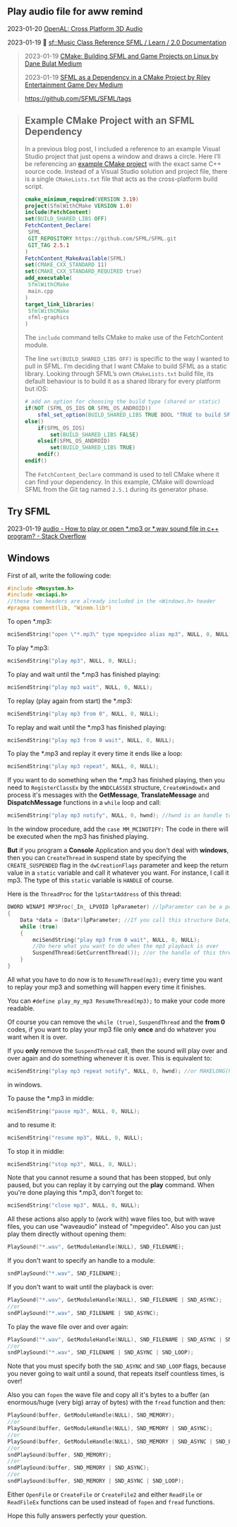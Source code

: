 

## Play audio file for aww remind
2023-01-20 [OpenAL: Cross Platform 3D Audio](https://www.openal.org/)

2023-01-19 💖 [sf::Music Class Reference SFML / Learn / 2.0 Documentation](https://www.sfml-dev.org/documentation/2.0/classsf_1_1Music.php) 

> 2023-01-19 [CMake: Building SFML and Game Projects on Linux by Dane Bulat Medium](https://dane-bulat.medium.com/cmake-building-sfml-and-game-projects-on-linux-3947b3ba6e8)
>
> 2023-01-19 [SFML as a Dependency in a CMake Project by Riley Entertainment Game Dev Medium](https://medium.com/@RileyEntertainmentGameDev/sfml-as-a-dependency-in-a-cmake-project-a37be848243e)
>
> https://github.com/SFML/SFML/tags



> ## Example CMake Project with an SFML Dependency
>
> In a previous blog post, I included a reference to an example Visual Studio project that just opens a window and draws a circle. Here I’ll be referencing an [example CMake project](https://github.com/ryantherileyman/cmake-testing-grounds/tree/main/learning-sfml/sfml-intro/setup-manual/sfml-cmake-setup) with the exact same C++ source code. Instead of a Visual Studio solution and project file, there is a single `CMakeLists.txt` file that acts as the cross-platform build script.
>
> ```cmake
> cmake_minimum_required(VERSION 3.19)
> project(SfmlWithCMake VERSION 1.0)
> include(FetchContent)
> set(BUILD_SHARED_LIBS OFF)
> FetchContent_Declare(
>  SFML
>  GIT_REPOSITORY https://github.com/SFML/SFML.git
>  GIT_TAG 2.5.1
> )
> FetchContent_MakeAvailable(SFML)
> set(CMAKE_CXX_STANDARD 11)
> set(CMAKE_CXX_STANDARD_REQUIRED true)
> add_executable(
>  SfmlWithCMake
>  main.cpp
> )
> target_link_libraries(
>  SfmlWithCMake
>  sfml-graphics
> )
> ```
>
> The `include` command tells CMake to make use of the FetchContent module.
>
> The line `set(BUILD_SHARED_LIBS OFF)` is specific to the way I wanted to pull in SFML. I’m deciding that I want CMake to build SFML as a static library. Looking through SFML’s own `CMakeLists.txt` build file, its default behaviour is to build it as a shared library for every platform but iOS:
>
> ```cmake
> # add an option for choosing the build type (shared or static)
> if(NOT (SFML_OS_IOS OR SFML_OS_ANDROID))
>     sfml_set_option(BUILD_SHARED_LIBS TRUE BOOL "TRUE to build SFML as shared libraries, FALSE to build it as static libraries")
> else()
>     if(SFML_OS_IOS)
>         set(BUILD_SHARED_LIBS FALSE)
>     elseif(SFML_OS_ANDROID)
>         set(BUILD_SHARED_LIBS TRUE)
>     endif()
> endif()
> ```
>
> The `FetchContent_Declare` command is used to tell CMake where it can find your dependency. In this example, CMake will download SFML from the Git tag named `2.5.1` during its generator phase.

## Try SFML



2023-01-19 [audio - How to play or open *.mp3 or *.wav sound file in c++ program? - Stack Overflow](https://stackoverflow.com/questions/22253074/how-to-play-or-open-mp3-or-wav-sound-file-in-c-program)

## Windows

First of all, write the following code:

```cpp
#include <Mmsystem.h>
#include <mciapi.h>
//these two headers are already included in the <Windows.h> header
#pragma comment(lib, "Winmm.lib")
```

To open *.mp3:

```cpp
mciSendString("open \"*.mp3\" type mpegvideo alias mp3", NULL, 0, NULL);
```

To play *.mp3:

```cpp
mciSendString("play mp3", NULL, 0, NULL);
```

To play and wait until the *.mp3 has finished playing:

```cpp
mciSendString("play mp3 wait", NULL, 0, NULL);
```

To replay (play again from start) the *.mp3:

```cpp
mciSendString("play mp3 from 0", NULL, 0, NULL);
```

To replay and wait until the *.mp3 has finished playing:

```cpp
mciSendString("play mp3 from 0 wait", NULL, 0, NULL);
```

To play the *.mp3 and replay it every time it ends like a loop:

```cpp
mciSendString("play mp3 repeat", NULL, 0, NULL);
```

If you want to do something when the *.mp3 has finished playing, then you need to `RegisterClassEx` by the `WNDCLASSEX` structure, `CreateWindowEx` and process it's messages with the **GetMessage**, **TranslateMessage** and **DispatchMessage** functions in a `while` loop and call:

```cpp
mciSendString("play mp3 notify", NULL, 0, hwnd); //hwnd is an handle to the window returned from CreateWindowEx. If this doesn't work, then replace the hwnd with MAKELONG(hwnd, 0).
```

In the window procedure, add the `case MM_MCINOTIFY:` The code in there will be executed when the mp3 has finished playing.

**But** if you program a **Console** Application and you don't deal with **windows**, then you can `CreateThread` in suspend state by specifying the `CREATE_SUSPENDED` flag in the `dwCreationFlags` parameter and keep the return value in a `static` variable and call it whatever you want. For instance, I call it mp3. The type of this `static` variable is `HANDLE` of course.

Here is the `ThreadProc` for the `lpStartAddress` of this thread:

```cpp
DWORD WINAPI MP3Proc(_In_ LPVOID lpParameter) //lpParameter can be a pointer to a structure that store data that you cannot access outside of this function. You can prepare this structure before `CreateThread` and give it's address in the `lpParameter`
{
    Data *data = (Data*)lpParameter; //If you call this structure Data, but you can call it whatever you want.
    while (true)
    {
        mciSendString("play mp3 from 0 wait", NULL, 0, NULL);
        //Do here what you want to do when the mp3 playback is over
        SuspendThread(GetCurrentThread()); //or the handle of this thread that you keep in a static variable instead
    }
}
```

All what you have to do now is to `ResumeThread(mp3);` every time you want to replay your mp3 and something will happen every time it finishes.

You can `#define play_my_mp3 ResumeThread(mp3);` to make your code more readable.

Of course you can remove the `while (true)`, `SuspendThread` and the **from 0** codes, if you want to play your mp3 file only **once** and do whatever you want when it is over.

If you **only** remove the `SuspendThread` call, then the sound will play over and over again and do something whenever it is over. This is equivalent to:

```cpp
mciSendString("play mp3 repeat notify", NULL, 0, hwnd); //or MAKELONG(hwnd, 0) instead
```

in windows.

To pause the *.mp3 in middle:

```cpp
mciSendString("pause mp3", NULL, 0, NULL);
```

and to resume it:

```cpp
mciSendString("resume mp3", NULL, 0, NULL);
```

To stop it in middle:

```cpp
mciSendString("stop mp3", NULL, 0, NULL);
```

Note that you cannot resume a sound that has been stopped, but only paused, but you can replay it by carrying out the **play** command. When you're done playing this *.mp3, don't forget to:

```cpp
mciSendString("close mp3", NULL, 0, NULL);
```

All these actions also apply to (work with) wave files too, but with wave files, you can use "waveaudio" instead of "mpegvideo". Also you can just play them directly without opening them:

```cpp
PlaySound("*.wav", GetModuleHandle(NULL), SND_FILENAME);
```

If you don't want to specify an handle to a module:

```cpp
sndPlaySound("*.wav", SND_FILENAME);
```

If you don't want to wait until the playback is over:

```cpp
PlaySound("*.wav", GetModuleHandle(NULL), SND_FILENAME | SND_ASYNC);
//or
sndPlaySound("*.wav", SND_FILENAME | SND_ASYNC);
```

To play the wave file over and over again:

```cpp
PlaySound("*.wav", GetModuleHandle(NULL), SND_FILENAME | SND_ASYNC | SND_LOOP);
//or
sndPlaySound("*.wav", SND_FILENAME | SND_ASYNC | SND_LOOP);
```

Note that you must specify both the `SND_ASYNC` and `SND_LOOP` flags, because you never going to wait until a sound, that repeats itself countless times, is over!

Also you can `fopen` the wave file and copy all it's bytes to a buffer (an enormous/huge (very big) array of bytes) with the `fread` function and then:

```cpp
PlaySound(buffer, GetModuleHandle(NULL), SND_MEMORY);
//or
PlaySound(buffer, GetModuleHandle(NULL), SND_MEMORY | SND_ASYNC);
//or
PlaySound(buffer, GetModuleHandle(NULL), SND_MEMORY | SND_ASYNC | SND_LOOP);
//or
sndPlaySound(buffer, SND_MEMORY);
//or
sndPlaySound(buffer, SND_MEMORY | SND_ASYNC);
//or
sndPlaySound(buffer, SND_MEMORY | SND_ASYNC | SND_LOOP);
```

Either `OpenFile` or `CreateFile` or `CreateFile2` and either `ReadFile` or `ReadFileEx` functions can be used instead of `fopen` and `fread` functions.

Hope this fully answers perfectly your question.



